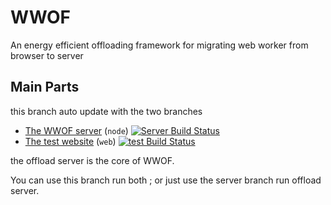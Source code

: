 # WWOF

An energy efficient offloading framework for migrating web worker from browser to server


## Main Parts
this branch auto update with the two branches

* [The WWOF server](https://github.com/NewFuture/WWOF/tree/server) (`node`) [![Server Build Status](https://travis-ci.org/NewFuture/WWOF.svg?branch=server)](https://travis-ci.org/NewFuture/WWOF) 
* [The test website](https://github.com/NewFuture/WWOF/tree/test) (`web`) [![test Build Status](https://travis-ci.org/NewFuture/WWOF.svg?branch=test)](https://travis-ci.org/NewFuture/WWOF)

the offload server is the core of WWOF.

You can use this branch run both ; or just use the server branch run offload server. 